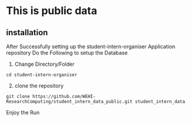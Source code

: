# This is public data

## installation
After Successfully setting up the student-intern-organiser Application repository 
Do the Following to setup the Database
1. Change Directory/Folder
```
cd student-intern-organiser
```
2. clone the repository
```
git clone https://github.com/WEHI-ResearchComputing/student_intern_data_public.git student_intern_data
```
Enjoy the Run

